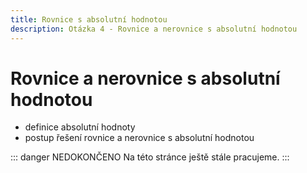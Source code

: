 ```yaml
---
title: Rovnice s absolutní hodnotou
description: Otázka 4 - Rovnice a nerovnice s absolutní hodnotou
---
```


# **Rovnice a nerovnice s absolutní hodnotou**

- definice absolutní hodnoty
- postup řešení rovnice a nerovnice s absolutní hodnotou

::: danger NEDOKONČENO
Na této stránce ještě stále pracujeme.
:::
